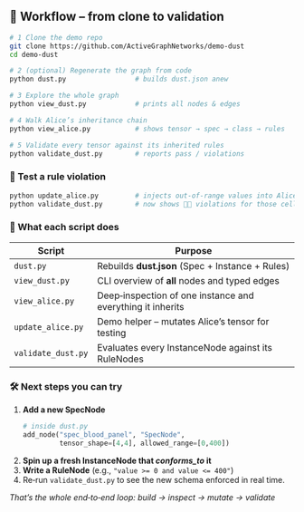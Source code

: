## 🚀  Workflow – from clone to validation

```bash
# 1 Clone the demo repo
git clone https://github.com/ActiveGraphNetworks/demo-dust
cd demo-dust

# 2 (optional) Regenerate the graph from code
python dust.py                 # builds dust.json anew

# 3 Explore the whole graph
python view_dust.py            # prints all nodes & edges

# 4 Walk Alice’s inheritance chain
python view_alice.py           # shows tensor → spec → class → rules

# 5 Validate every tensor against its inherited rules
python validate_dust.py        # reports pass / violations
```

### 🔄  Test a rule violation

```bash
python update_alice.py         # injects out‑of‑range values into Alice
python validate_dust.py        # now shows ❤️‍🔥 violations for those cells
```

### 📁  What each script does

| Script               | Purpose                                                  |
|----------------------|----------------------------------------------------------|
| `dust.py`            | Rebuilds **dust.json** (Spec + Instance + Rules)        |
| `view_dust.py`       | CLI overview of **all** nodes and typed edges            |
| `view_alice.py`      | Deep‑inspection of one instance and everything it inherits |
| `update_alice.py`    | Demo helper – mutates Alice’s tensor for testing         |
| `validate_dust.py`   | Evaluates every InstanceNode against its RuleNodes       |

### 🛠  Next steps you can try

1. **Add a new SpecNode**  
   ```python
   # inside dust.py
   add_node("spec_blood_panel", "SpecNode",
            tensor_shape=[4,4], allowed_range=[0,400])
   ```
2. **Spin up a fresh InstanceNode that *conforms_to* it**  
3. **Write a RuleNode** (e.g., `"value >= 0 and value <= 400"`)  
4. Re‑run `validate_dust.py` to see the new schema enforced in real time.

*That’s the whole end‑to‑end loop: build → inspect → mutate → validate*
